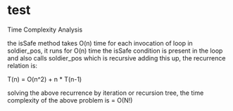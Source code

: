 # test

Time Complexity Analysis

the isSafe method takes O(n) time
for each invocation of loop in soldier_pos, it runs for O(n) time
the isSafe condition is present in the loop and also calls soldier_pos which is recursive
adding this up, the recurrence relation is:

T(n) = O(n^2) + n * T(n-1)

solving the above recurrence by iteration or recursion tree,
the time complexity of the above problem is = O(N!)
